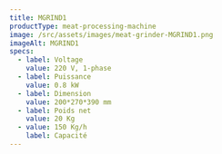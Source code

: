 ```yaml
---
title: MGRIND1
productType: meat-processing-machine
image: /src/assets/images/meat-grinder-MGRIND1.png
imageAlt: MGRIND1
specs:
  - label: Voltage
    value: 220 V, 1-phase
  - label: Puissance
    value: 0.8 kW
  - label: Dimension
    value: 200*270*390 mm
  - label: Poids net
    value: 20 Kg
  - value: 150 Kg/h
    label: Capacité
---
```


